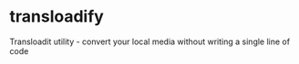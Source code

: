 transloadify
============

Transloadit utility - convert your local media without writing a single line of code
